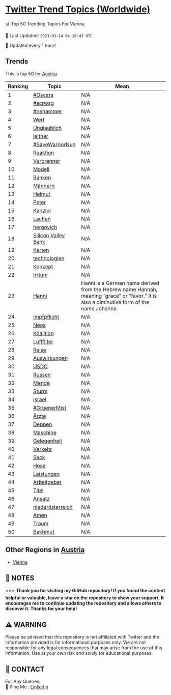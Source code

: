 [Twitter Trend Topics (Worldwide)](https://github.com/ErcinDedeoglu/Twitter-Trend-Topics)
==========


📊 Top 50 Trending Topics For Vienna

📆 Last Updated: `2023-03-14 04:16:43 UTC`

🔧 Updated every 1 hour!


## Trends

This is top 50 for [Austria](</Austria>)

| Ranking | Topic | Mean |
| ------- | ------------ | ------------ |
| 1 | [#Oscars](http://twitter.com/search?q=%23Oscars) | N/A |
| 2 | [#scrwsg](http://twitter.com/search?q=%23scrwsg) | N/A |
| 3 | [#nehammer](http://twitter.com/search?q=%23nehammer) | N/A |
| 4 | [Wert](http://twitter.com/search?q=Wert) | N/A |
| 5 | [Unglaublich](http://twitter.com/search?q=Unglaublich) | N/A |
| 6 | [leitner](http://twitter.com/search?q=leitner) | N/A |
| 7 | [#SaveWarriorNun](http://twitter.com/search?q=%23SaveWarriorNun) | N/A |
| 8 | [Reaktion](http://twitter.com/search?q=Reaktion) | N/A |
| 9 | [Verbrenner](http://twitter.com/search?q=Verbrenner) | N/A |
| 10 | [Modell](http://twitter.com/search?q=Modell) | N/A |
| 11 | [Banken](http://twitter.com/search?q=Banken) | N/A |
| 12 | [Männern](http://twitter.com/search?q=M%c3%a4nnern) | N/A |
| 13 | [Helmut](http://twitter.com/search?q=Helmut) | N/A |
| 14 | [Peter](http://twitter.com/search?q=Peter) | N/A |
| 15 | [Kanzler](http://twitter.com/search?q=Kanzler) | N/A |
| 16 | [Lachen](http://twitter.com/search?q=Lachen) | N/A |
| 17 | [hergovich](http://twitter.com/search?q=hergovich) | N/A |
| 18 | [Silicon Valley Bank](http://twitter.com/search?q=Silicon+Valley+Bank) | N/A |
| 19 | [Karten](http://twitter.com/search?q=Karten) | N/A |
| 20 | [technologien](http://twitter.com/search?q=technologien) | N/A |
| 21 | [Konzept](http://twitter.com/search?q=Konzept) | N/A |
| 22 | [Irrtum](http://twitter.com/search?q=Irrtum) | N/A |
| 23 | [Hanni](http://twitter.com/search?q=Hanni) | Hanni is a German name derived from the Hebrew name Hannah, meaning “grace” or “favor.” It is also a diminutive form of the name Johanna. |
| 24 | [Impfpflicht](http://twitter.com/search?q=Impfpflicht) | N/A |
| 25 | [Neos](http://twitter.com/search?q=Neos) | N/A |
| 26 | [Koalition](http://twitter.com/search?q=Koalition) | N/A |
| 27 | [Luftfilter](http://twitter.com/search?q=Luftfilter) | N/A |
| 28 | [Reise](http://twitter.com/search?q=Reise) | N/A |
| 29 | [Auswirkungen](http://twitter.com/search?q=Auswirkungen) | N/A |
| 30 | [USDC](http://twitter.com/search?q=USDC) | N/A |
| 31 | [Russen](http://twitter.com/search?q=Russen) | N/A |
| 32 | [Menge](http://twitter.com/search?q=Menge) | N/A |
| 33 | [Sturm](http://twitter.com/search?q=Sturm) | N/A |
| 34 | [Israel](http://twitter.com/search?q=Israel) | N/A |
| 35 | [#GruenerMist](http://twitter.com/search?q=%23GruenerMist) | N/A |
| 36 | [Ärzte](http://twitter.com/search?q=%c3%84rzte) | N/A |
| 37 | [Deppen](http://twitter.com/search?q=Deppen) | N/A |
| 38 | [Maschine](http://twitter.com/search?q=Maschine) | N/A |
| 39 | [Gelegenheit](http://twitter.com/search?q=Gelegenheit) | N/A |
| 40 | [Verkehr](http://twitter.com/search?q=Verkehr) | N/A |
| 41 | [Sack](http://twitter.com/search?q=Sack) | N/A |
| 42 | [Hose](http://twitter.com/search?q=Hose) | N/A |
| 43 | [Leistungen](http://twitter.com/search?q=Leistungen) | N/A |
| 44 | [Arbeitgeber](http://twitter.com/search?q=Arbeitgeber) | N/A |
| 45 | [Titel](http://twitter.com/search?q=Titel) | N/A |
| 46 | [Ansatz](http://twitter.com/search?q=Ansatz) | N/A |
| 47 | [niederösterreich](http://twitter.com/search?q=nieder%c3%b6sterreich) | N/A |
| 48 | [Amen](http://twitter.com/search?q=Amen) | N/A |
| 49 | [Traum](http://twitter.com/search?q=Traum) | N/A |
| 50 | [Bakhmut](http://twitter.com/search?q=Bakhmut) | N/A |



## Other Regions in [Austria](</Austria>)

* [Vienna](</Austria/Vienna.md>)



## 📝 NOTES

⭐⭐⭐ **Thank you for visiting my GitHub repository! If you found the content helpful or valuable, leave a star on the repository to show your support. It encourages me to continue updating the repository and allows others to discover it. Thanks for your help!**


## ⚠️ WARNING

Please be advised that this repository is not affiliated with Twitter and the information provided is for informational purposes only. We are not responsible for any legal consequences that may arise from the use of this information. Use at your own risk and solely for educational purposes.


## 📨 CONTACT

 For Any Queries:  
            🏓 Ping Me : [LinkedIn](https://www.linkedin.com/in/ercindedeoglu/)
